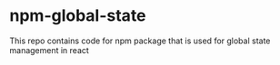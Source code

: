 # npm-global-state
This repo contains code for npm package that is used for global state management in react 

